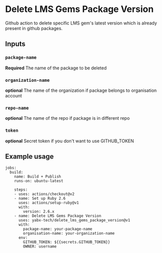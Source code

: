 # Delete LMS Gems Package Version

Github action to delete specific LMS gem's latest version which is already present in github packages.

## Inputs
### `package-name`
**Required** The name of the package to be deleted
### `organization-name`
**optional** The name of the organization if package belongs to organisation account
### `repo-name`
**optional** The name of the repo if package is in different repo
### `token`
**optional** Secret token if you don't want to use GITHUB_TOKEN

## Example usage


```
jobs:
  build:
    name: Build + Publish
    runs-on: ubuntu-latest

    steps:
    - uses: actions/checkout@v2
    - name: Set up Ruby 2.6
      uses: actions/setup-ruby@v1
      with:
        version: 2.6.x
    - name: Delete LMS Gems Package Version
      uses: yabx-tech/delete_lms_gems_package_version@v1
      with:
        package-name: your-package-name
        organisation-name: your-organization-name
      env:
        GITHUB_TOKEN: ${{secrets.GITHUB_TOKEN}}
        OWNER: username
```
